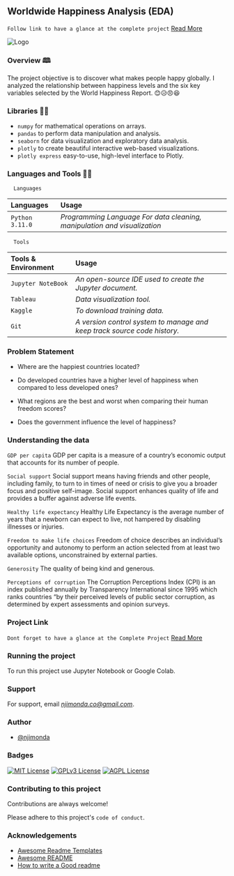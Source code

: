 
## Worldwide Happiness Analysis (EDA)




`Follow link to have a glance at the complete project` [Read More](https://medium.com/@njimonda.co/happiness-and-mental-health-analysis-966afbd86858)

![Logo](https://miro.medium.com/max/640/0*BXDQNmLigAiL4ufC.gif)


### Overview 🕮

The project objective is to discover what makes people happy globally. I analyzed the relationship between happiness 
levels and the six key variables selected by the World Happiness Report. 😊😥😠😆
### Libraries 🐱‍💻

- `numpy` for mathematical operations on arrays.
- `pandas` to perform data manipulation and analysis.
- `seaborn` for data visualization and exploratory data analysis.
- `plotly` to create beautiful interactive web-based visualizations.
- `plotly express` easy-to-use, high-level interface to Plotly.
### Languages and Tools 👨‍💻

```http
  Languages
```

|  Languages    | Usage          |
| :------- | :------------------------- |
 | `Python 3.11.0` | *Programming Language For data cleaning, manipulation and visualization* |


```http
  Tools
```

 | Tools & Environment     | Usage                       |
 | :------- | :-------------------------------- |
 | `Jupyter NoteBook` | *An open-source IDE used to create the Jupyter document.*|
 | `Tableau` | *Data visualization tool.*|
 | `Kaggle` | *To download training data.*|
 | `Git` | *A version control system to manage and keep track source code history.*|

### Problem Statement

 - Where are the happiest countries located?

 - Do developed countries have a higher level of happiness when compared to less developed ones?

 - What regions are the best and worst when comparing their human freedom scores? 

 - Does the government influence the level of happiness?



### Understanding the data



`GDP per capita` GDP per capita is a measure of a country’s economic output that accounts for its number of people.

`Social support` Social support means having friends and other people, including family, to turn to in times of need or crisis to give you a broader focus and positive self-image. Social support enhances quality of life and provides a buffer against adverse life events.

`Healthy life expectancy` Healthy Life Expectancy is the average number of years that a newborn can expect to live, not hampered by disabling illnesses or injuries.

`Freedom to make life choices` Freedom of choice describes an individual’s opportunity and autonomy to perform an action selected from at least two available options, unconstrained by external parties.

`Generosity` The quality of being kind and generous.

`Perceptions of corruption` The Corruption Perceptions Index (CPI) is an index published annually by Transparency International since 1995 which ranks countries “by their perceived levels of public sector corruption, as determined by expert assessments and opinion surveys.



### Project Link

`Dont forget to have a glance at the Complete Project` [Read More](https://medium.com/@njimonda.co/happiness-and-mental-health-analysis-966afbd86858)

### Running the project

To run this project use Jupyter Notebook or Google Colab.

### Support

For support, email *njimonda.co@gmail.com*.


### Author

- [@njimonda](https://github.com/njimonda)


### Badges

[![MIT License](https://img.shields.io/badge/License-MIT-green.svg)](https://choosealicense.com/licenses/mit/)
[![GPLv3 License](https://img.shields.io/badge/License-GPL%20v3-yellow.svg)](https://opensource.org/licenses/)
[![AGPL License](https://img.shields.io/badge/license-AGPL-blue.svg)](http://www.gnu.org/licenses/agpl-3.0)


### Contributing to this project

Contributions are always welcome!

Please adhere to this project's `code of conduct`.


### Acknowledgements

 - [Awesome Readme Templates](https://awesomeopensource.com/project/elangosundar/awesome-README-templates)
 - [Awesome README](https://github.com/matiassingers/awesome-readme)
 - [How to write a Good readme](https://bulldogjob.com/news/449-how-to-write-a-good-readme-for-your-github-project)

